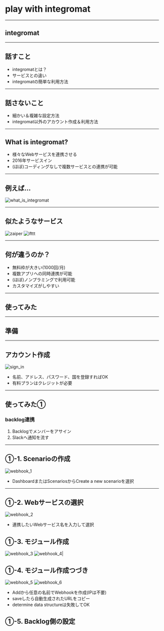# play with integromat

---

## integromat

---

## 話すこと

- integromatとは？
- サービスとの違い
- integromatの簡単な利用方法

---

## 話さないこと

- 細かい＆複雑な設定方法
- integromat以外のアカウント作成＆利用方法

---

## What is integromat?

- 様々なWebサービスを連携させる
- 2016年サービスイン
- (ほぼ)コーディングなしで複数サービスとの連携が可能

---

## 例えば...

![what_is_integromat](https://github.com/nyanc0/Android/blob/other_knowledge/integromat/images/what_is_integromat.png?raw=true)

---

## 似たようなサービス

![zaiper](https://github.com/nyanc0/Android/blob/other_knowledge/integromat/images/zaiper.png?raw=true)
![ifttt](https://github.com/nyanc0/Android/blob/other_knowledge/integromat/images/ifttt.png?raw=true)

---

## 何が違うのか？

- 無料枠が大きい(1000回/月)
- 複数アプリへの同時連携が可能
- (ほぼ)ノンプラミングで利用可能
- カスタマイズがしやすい

---

## 使ってみた

---

## 準備

---

## アカウント作成

![sign_in](https://github.com/nyanc0/Android/blob/other_knowledge/integromat/images/sign_in.png?raw=true)

- 名前、アドレス、パスワード、国を登録すればOK
- 有料プランはクレジットが必要

---

## 使ってみた①
### backlog連携
1. Backlogでメンバーをアサイン
2. Slackへ通知を流す

---

## ①-1. Scenarioの作成

![webhook_1](https://github.com/nyanc0/Android/blob/other_knowledge/integromat/images/webhook_1.png?raw=true)

- DashboardまたはScenariosからCreate a new scenarioを選択

---

## ①-2. Webサービスの選択


![webhook_2](https://github.com/nyanc0/Android/blob/other_knowledge/integromat/images/webhook_2.png?raw=true)

- 連携したいWebサービス名を入力して選択

## ①-3. モジュール作成

![webhook_3](https://github.com/nyanc0/Android/blob/other_knowledge/integromat/images/webhook_3.png?raw=true)
![webhook_4](https://github.com/nyanc0/Android/blob/other_knowledge/integromat/images/webhook_4.png?raw=true)|

## ①-4. モジュール作成つづき

![webhook_5](https://github.com/nyanc0/Android/blob/other_knowledge/integromat/images/webhook_5.png?raw=true)
![webhook_6](https://github.com/nyanc0/Android/blob/other_knowledge/integromat/images/webhook_6.png?raw=true)

- Addから任意の名前でWebhookを作成(IPは不要)
- saveしたら自動生成されたURLをコピー
- determine data structureは失敗してOK

## ①-5. Backlog側の設定
